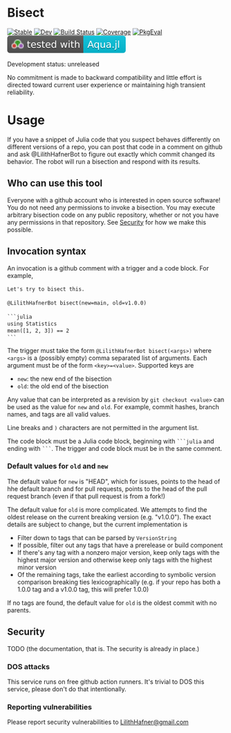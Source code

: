 # Bisect

[![Stable](https://img.shields.io/badge/docs-stable-blue.svg)](https://LilithHafner.github.io/Bisect.jl/stable/)
[![Dev](https://img.shields.io/badge/docs-dev-blue.svg)](https://LilithHafner.github.io/Bisect.jl/dev/)
[![Build Status](https://github.com/LilithHafner/Bisect.jl/actions/workflows/CI.yml/badge.svg?branch=main)](https://github.com/LilithHafner/Bisect.jl/actions/workflows/CI.yml?query=branch%3Amain)
[![Coverage](https://codecov.io/gh/LilithHafner/Bisect.jl/branch/main/graph/badge.svg)](https://codecov.io/gh/LilithHafner/Bisect.jl)
[![PkgEval](https://JuliaCI.github.io/NanosoldierReports/pkgeval_badges/B/Bisect.svg)](https://JuliaCI.github.io/NanosoldierReports/pkgeval_badges/B/Bisect.html)
[![Aqua](https://raw.githubusercontent.com/JuliaTesting/Aqua.jl/master/badge.svg)](https://github.com/JuliaTesting/Aqua.jl)

Development status: unreleased

No commitment is made to backward compatibility and little effort is directed toward current user experience or maintaining high transient reliability.

# Usage

If you have a snippet of Julia code that you suspect behaves differently on different 
versions of a repo, you can post that code in a comment on github and ask
@LilithHafnerBot to figure out exactly which commit changed its behavior. The robot will run 
a bisection and respond with its results.

## Who can use this tool

Everyone with a github account who is interested in open source software! You do not
need any permissions to invoke a bisection. You may execute arbitrary bisection code
on any public repository, whether or not you have any permissions in that repository.
See [Security](#security) for how we make this possible.

## Invocation syntax

An invocation is a github comment with a trigger and a code block. For example,

````
Let's try to bisect this.

@LilithHafnerBot bisect(new=main, old=v1.0.0)

```julia
using Statistics
mean([1, 2, 3]) == 2
```
````

The trigger must take the form `@LilithHafnerBot bisect(<args>)` where `<args>` is
a (possibly empty) comma separated list of arguments. Each argument must be of the form
`<key>=<value>`. Supported keys are

- `new`: the new end of the bisection
- `old`: the old end of the bisection

Any value that can be interpreted as a revision by `git checkout <value>` can be used
as the value for `new` and `old`. For example, commit hashes, branch names, and tags
are all valid values.

Line breaks and `)` characters are not permitted in the argument list.

The code block must be a Julia code block, beginning with
```` ```julia ```` and ending with ```` ``` ````. The trigger and code block must be in
the same comment.

### Default values for `old` and `new`

The default value for `new` is "HEAD", which for issues, points to the head of hhe default
branch and for pull requests, points to the head of the pull request branch (even if that
pull request is from a fork!)

The default value for `old` is more complicated. We attempts to find the oldest release on
the current breaking version (e.g. "v1.0.0"). The exact details are subject to change, but the current
implementation is

- Filter down to tags that can be parsed by `VersionString`
- If possible, filter out any tags that have a prerelease or build component
- If there's any tag with a nonzero major version, keep only tags with the highest major version
  and otherwise keep only tags with the highest minor version
- Of the remaining tags, take the earliest according to symbolic version comparison breaking
  ties lexicographically (e.g. if your repo has both a 1.0.0 tag and a v1.0.0 tag, this will
  prefer 1.0.0)

If no tags are found, the default value for `old` is the oldest commit with no parents.

## Security

TODO (the documentation, that is. The security is already in place.)

### DOS attacks

This service runs on free github action runners. It's trivial to DOS this service,
please don't do that intentionally.

### Reporting vulnerabilities

Please report security vulnerabilities to LilithHafner@gmail.com
